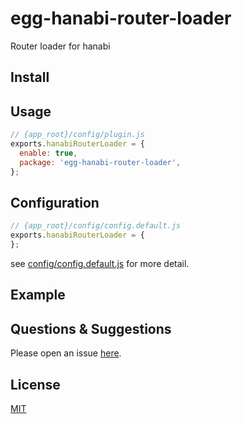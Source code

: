 # egg-hanabi-router-loader

Router loader for hanabi

## Install

## Usage

```js
// {app_root}/config/plugin.js
exports.hanabiRouterLoader = {
  enable: true,
  package: 'egg-hanabi-router-loader',
};
```

## Configuration

```js
// {app_root}/config/config.default.js
exports.hanabiRouterLoader = {
};
```

see [config/config.default.js](config/config.default.js) for more detail.

## Example

<!-- example here -->

## Questions & Suggestions

Please open an issue [here](https://github.com/eggjs/egg/issues).

## License

[MIT](LICENSE)
